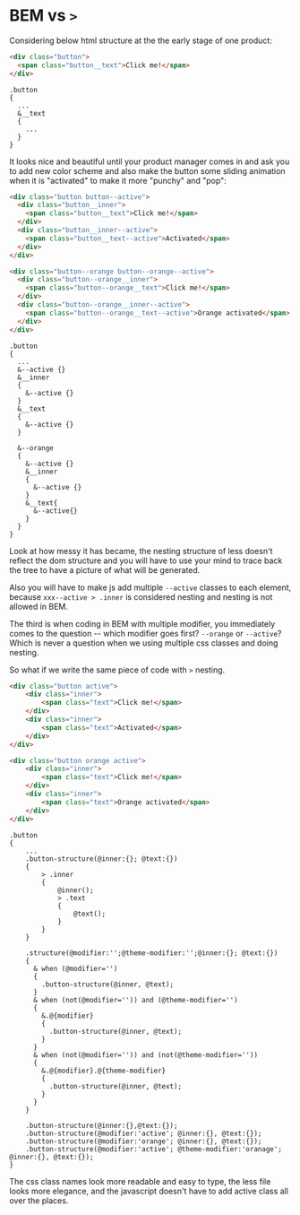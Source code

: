 # BEM vs `>`

Considering below html structure at the the early stage of one product:

```html
<div class="button">
  <span class="button__text">Click me!</span>
</div>
```

```less
.button
{
  ...
  &__text
  {
    ...
  }
}
```

It looks nice and beautiful until your product manager comes in and ask you to add new color scheme and also make the button some sliding animation when it is "activated" to make it more "punchy" and "pop":

```html
<div class="button button--active">
  <div class="button__inner">
    <span class="button__text">Click me!</span>
  </div>
  <div class="button__inner--active">
    <span class="button__text--active">Activated</span>
  </div>
</div>

<div class="button--orange button--orange--active">
  <div class="button--orange__inner">
    <span class="button--orange__text">Click me!</span>
  </div>
  <div class="button--orange__inner--active">
    <span class="button--orange__text--active">Orange activated</span>
  </div>
</div>
```

```less
.button
{
  ...
  &--active {}
  &__inner
  {
    &--active {}
  }
  &__text
  {
    &--active {}
  }
  
  &--orange
  {
    &--active {}
    &__inner
    {
      &--active {}
    }
    &__text{
      &--active{}
    }
  }
}
```

Look at how messy it has became, the nesting structure of less doesn't reflect the dom structure and you will have to use your mind to trace back the tree to have a picture of what will be generated. 

Also you will have to make js add multiple `--active` classes to each element, because `xxx--active > .inner` is considered nesting and nesting is not allowed in BEM.

The third is when coding in BEM with multiple modifier, you immediately comes to the question -- which modifier goes first? `--orange` or `--active`? Which is never a question when we using multiple css classes and doing nesting.

So what if we write the same piece of code with `>` nesting.

```html
<div class="button active">
    <div class="inner">
        <span class="text">Click me!</span>
    </div>
    <div class="inner">
        <span class="text">Activated</span>
    </div>
</div>

<div class="button orange active">
    <div class="inner">
        <span class="text">Click me!</span>
    </div>
    <div class="inner">
        <span class="text">Orange activated</span>
    </div>
</div>
```

```less
.button
{
    ...
    .button-structure(@inner:{}; @text:{})
    {
        > .inner
        {
            @inner();
            > .text 
            {
                @text();
            }
        }
    }

    .structure(@modifier:'';@theme-modifier:'';@inner:{}; @text:{})
    {
      & when (@modifier='') 
      {
        .button-structure(@inner, @text);
      }
      & when (not(@modifier='')) and (@theme-modifier='')
      {
        &.@{modifier}
        {
          .button-structure(@inner, @text);   
        }
      }
      & when (not(@modifier='')) and (not(@theme-modifier=''))
      {
        &.@{modifier}.@{theme-modifier}
        {
          .button-structure(@inner, @text);   
        }
      }
    }

    .button-structure(@inner:{},@text:{});
    .button-structure(@modifier:'active'; @inner:{}, @text:{});
    .button-structure(@modifier:'orange'; @inner:{}, @text:{});
    .button-structure(@modifier:'active'; @theme-modifier:'oranage'; @inner:{}, @text:{});
}
```

The css class names look more readable and easy to type, the less file looks more elegance, and the javascript doesn't have to add active class all over the places.